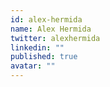 ```yaml
---
id: alex-hermida
name: Alex Hermida
twitter: alexhermida
linkedin: ""
published: true
avatar: ""
---
```


